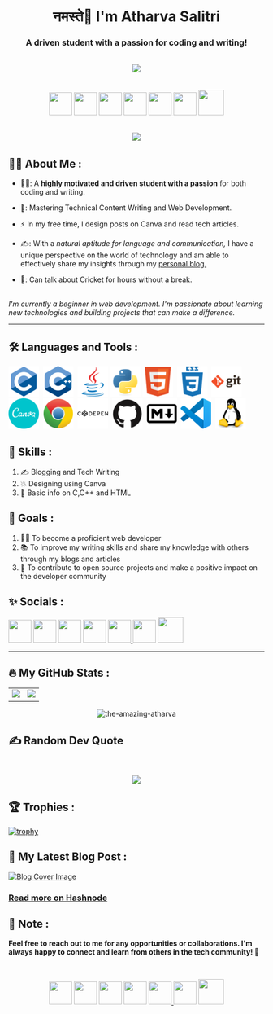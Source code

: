 <h1 align="center">नमस्ते🙏 I'm Atharva Salitri</h1>
<h3 align="center">A driven student with a passion for coding and writing!</h3> <br>

<div id="header" align="center">
  <img src="https://media.giphy.com/media/Nx0rz3jtxtEre/giphy.gif" width="300"/><br><br>
  <div id="badges">
    <p align="center">
      <a href="https://www.github.com/the-amazing-atharva" target="_blank" rel="noreferrer"><img src="https://raw.githubusercontent.com/danielcranney/readme-generator/main/public/icons/socials/github.svg" width="45" height="45" /></a> 
      <a href="https://www.twitter.com/atharvas_twt" target="_blank" rel="noreferrer"><img src="https://raw.githubusercontent.com/danielcranney/readme-generator/main/public/icons/socials/twitter.svg" width="45" height="45" /></a> 
      <a href="https://theamazingatharva.hashnode.dev/" target="_blank" rel="noreferrer"><img src="https://raw.githubusercontent.com/danielcranney/readme-generator/main/public/icons/socials/hashnode.svg" width="45" height="45" /></a> 
      <a href="https://www.linkedin.com/in/atharva-salitri-89342a25b/" target="_blank" rel="noreferrer"><img src="https://raw.githubusercontent.com/danielcranney/readme-generator/main/public/icons/socials/linkedin.svg" width="45" height="45" /></a> 
       <a href="https://www.showwcase.com/theamazingatharva"  target="_blank" rel="noreferrer"><img src="https://showwcase-companies-logos.s3.amazonaws.com/showwcase_1649326857208.png" width="45" height="45" /> </a>
      <a href="http://www.medium.com/@atharvasalitriwrites" target="_blank" rel="noreferrer"><img src="https://raw.githubusercontent.com/danielcranney/readme-generator/main/public/icons/socials/medium.svg" width="45" height="45" /></a> 
      <a href="https://www.dev.to/atharva_salitri" target="_blank" rel="noreferrer"><img src="https://raw.githubusercontent.com/danielcranney/readme-generator/main/public/icons/socials/devdotto.svg" width="50" height="50" /></a>
      </p>

    
    
<!--  <a href="https://twitter.com/atharvas_twt">
    <img src="https://img.shields.io/badge/Twitter-blue?style=for-the-badge&logo=twitter&logoColor=white" alt="Twitter Badge"/>
  </a>
  <a href="https://www.linkedin.com/in/atharva-salitri-89342a25b/">
    <img src="https://img.shields.io/badge/LinkedIn-black?style=for-the-badge&logo=linkedin&logoColor=white" alt="LinkedIn Badge"/>
  </a>
  <a href="https://theamazingatharva.hashnode.dev/">
    <img src="https://img.shields.io/badge/Hashnode-blue?logo=hashnode&logoColor=white&style=for-the-badge" alt="Hashnode Badge"/>
  </a>
  <a href="https://medium.com/@atharvasalitriwrites">
  <img src="https://img.shields.io/badge/Medium-black?logo=hashnode&logoColor=white&style=for-the-badge" alt="Medium Badge">
  </a>
-->
    
    
</div>
</div>
<br>
<div align="center">
  <img src="https://pbs.twimg.com/profile_banners/1596679428071129088/1674977711/1500x500" />
</div>

## :man_technologist: About Me :
- 👨‍🎓: A **highly motivated and driven student with a passion** for both coding and writing.

- 🚀: Mastering Technical Content Writing and Web Development.

- :zap: In my free time, I design posts on Canva and read tech articles.

- ✍️: With a *natural aptitude for language and communication,* I have a unique perspective on the world of technology and am able to effectively share my insights through my [personal blog.](https://theamazingatharva.hashnode.dev/)

- 🏏: Can talk about Cricket for hours without a break.


<br>
<em>I'm currently a beginner in web development. I'm passionate about learning new technologies and building projects that can make a difference.</em>

---

## :hammer_and_wrench: Languages and Tools :
<div>
  <img src="https://github.com/devicons/devicon/blob/master/icons/c/c-original.svg" title="C" alt="C" width="60" height="60"/>&nbsp;
  <img src="https://github.com/devicons/devicon/blob/master/icons/cplusplus/cplusplus-original.svg" title="C++" alt="C++" width="60" height="60"/>&nbsp;
  <img src="https://raw.githubusercontent.com/devicons/devicon/master/icons/java/java-original.svg" alt="java" width="60" height="60"/>
  <img src="https://raw.githubusercontent.com/devicons/devicon/master/icons/python/python-original.svg" alt="python" width="60" height="60"/>
  <img src="https://github.com/devicons/devicon/blob/master/icons/html5/html5-original.svg" title="HTML5" alt="HTML" width="60" height="60"/>&nbsp;
  <img src="https://github.com/devicons/devicon/blob/master/icons/css3/css3-plain-wordmark.svg"  title="CSS3" alt="CSS" width="60" height="60"/>&nbsp;
  <img src="https://github.com/devicons/devicon/blob/master/icons/git/git-original-wordmark.svg" title="Git" **alt="Git" width="60" height="60"/>
  <img src="https://github.com/devicons/devicon/blob/master/icons/canva/canva-original.svg" title="Canva" alt="Canva" width="60" height="60"/>&nbsp;
  <img src="https://github.com/devicons/devicon/blob/master/icons/chrome/chrome-original.svg" title="Chrome" alt="Chrome" width="60" height="60"/>&nbsp;
  <img src="https://github.com/devicons/devicon/blob/master/icons/codepen/codepen-original-wordmark.svg" title="CodePen" alt="CodePen" width="60" height="60"/>&nbsp;
  <img src="https://github.com/devicons/devicon/blob/master/icons/github/github-original.svg" title="GitHub" alt="GitHub" width="60" height="60"/>&nbsp;
  <img src="https://github.com/devicons/devicon/blob/master/icons/markdown/markdown-original.svg" title="Markdown" alt="Markdown" width="60" height="60"/>&nbsp;
  <img src="https://github.com/devicons/devicon/blob/master/icons/vscode/vscode-original.svg" title="VSCode" alt="VSCode" width="60" height="60"/>&nbsp;
  <img src="https://raw.githubusercontent.com/devicons/devicon/master/icons/linux/linux-original.svg" alt="linux" width="60" height="60"/>  
  
  <!-- <img src="" title="" alt="" width="40" height="40"/>&nbsp; -->
</div>

## 🤹 Skills :
1. ✍️ Blogging and Tech Writing
2. 💥 Designing using Canva
3. 💪 Basic info on C,C++ and HTML

## 🎯 Goals :
1. 👨‍🎓 To become a proficient web developer
2. 📚 To improve my writing skills and share my knowledge with others through my blogs and articles
3. 🥇 To contribute to open source projects and make a positive impact on the developer community

## ✨ Socials :
<p align="left">
      <a href="https://www.github.com/the-amazing-atharva" target="_blank" rel="noreferrer"><img src="https://raw.githubusercontent.com/danielcranney/readme-generator/main/public/icons/socials/github.svg" width="45" height="45" /></a> 
      <a href="https://www.twitter.com/atharvas_twt" target="_blank" rel="noreferrer"><img src="https://raw.githubusercontent.com/danielcranney/readme-generator/main/public/icons/socials/twitter.svg" width="45" height="45" /></a> 
      <a href="https://theamazingatharva.hashnode.dev/" target="_blank" rel="noreferrer"><img src="https://raw.githubusercontent.com/danielcranney/readme-generator/main/public/icons/socials/hashnode.svg" width="45" height="45" /></a> 
      <a href="https://www.linkedin.com/in/atharva-salitri-89342a25b/" target="_blank" rel="noreferrer"><img src="https://raw.githubusercontent.com/danielcranney/readme-generator/main/public/icons/socials/linkedin.svg" width="45" height="45" /></a> 
       <a href="https://www.showwcase.com/theamazingatharva"  target="_blank" rel="noreferrer"><img src="https://showwcase-companies-logos.s3.amazonaws.com/showwcase_1649326857208.png" width="45" height="45" /> </a>
      <a href="http://www.medium.com/@atharvasalitriwrites" target="_blank" rel="noreferrer"><img src="https://raw.githubusercontent.com/danielcranney/readme-generator/main/public/icons/socials/medium.svg" width="45" height="45" /></a> 
      <a href="https://www.dev.to/atharva_salitri" target="_blank" rel="noreferrer"><img src="https://raw.githubusercontent.com/danielcranney/readme-generator/main/public/icons/socials/devdotto.svg" width="50" height="50" /></a>
      </p>

---

## :fire: My GitHub Stats :
<table>
    <tr>
        <td><img height="180px"
                src="https://github-readme-stats.vercel.app/api?username=the-amazing-atharva&show_icons=true&theme=dark" />
        <td><img height="170px"
                src="https://github-readme-stats.vercel.app/api/top-langs/?username=the-amazing-atharva&layout=compact&theme=dark" />
        </td>
    </tr>
</table>
<div align="center">
    <p><img align="center"
            src="https://github-readme-streak-stats.herokuapp.com/?user=the-amazing-atharva&layout=compact&theme=dark"
            alt="the-amazing-atharva" /></p>
</div>
</div>
<!--
<a href="http://www.github.com/the-amazing-atharva"><img src="https://github-readme-activity-graph.cyclic.app/graph?username=the-amazing-atharva&bg_color=1c1917&color=ffffff&line=0891b2&point=ffffff&area_color=1c1917&area=true&hide_border=true&custom_title=GitHub%20Commits%20Graph" alt="GitHub Commits Graph" /></a> -->

## ✍️ Random Dev Quote
<br>
<div align="center">

![](https://quotes-github-readme.vercel.app/api?type=horizontal&theme=tokyonight)

</div>




<!--
1. 👉   [Twitter 📰](https://twitter.com/atharvas_twt)
2. 👉   [Hashnode ✍️](https://theamazingatharva.hashnode.dev/)
3. 👉   [Medium 🎉](https://medium.com/@atharvasalitriwrites)
4. 👉   [GitHub 💻](https://github.com/the-amazing-atharva)
5. 👉   [LinkedIn 🔥](https://www.linkedin.com/in/atharva-salitri-89342a25b/)
-->

## 🏆 Trophies :
[![trophy](https://github-profile-trophy.vercel.app/?username=the-amazing-atharva&theme=dracula&row=1)](https://github.com/ryo-ma/github-profile-trophy)

## 📝 My Latest Blog Post :

[![Blog Cover Image](https://user-images.githubusercontent.com/121221252/229048939-3569cb7b-a8f5-4c54-9f9e-633c75a0dd24.png)](https://theamazingatharva.hashnode.dev/seo-basics-for-technical-writers-improving-discovery-relevance-and-authority)

### [Read more on Hashnode](https://theamazingatharva.hashnode.dev/)



## 📣 Note :
**Feel free to reach out to me for any opportunities or collaborations. I'm always happy to connect and learn from others in the tech community! 🙌**

<br>
<p align="center">
      <a href="https://www.github.com/the-amazing-atharva" target="_blank" rel="noreferrer"><img src="https://raw.githubusercontent.com/danielcranney/readme-generator/main/public/icons/socials/github.svg" width="45" height="45" /></a> 
      <a href="https://www.twitter.com/atharvas_twt" target="_blank" rel="noreferrer"><img src="https://raw.githubusercontent.com/danielcranney/readme-generator/main/public/icons/socials/twitter.svg" width="45" height="45" /></a> 
      <a href="https://theamazingatharva.hashnode.dev/" target="_blank" rel="noreferrer"><img src="https://raw.githubusercontent.com/danielcranney/readme-generator/main/public/icons/socials/hashnode.svg" width="45" height="45" /></a> 
      <a href="https://www.linkedin.com/in/atharva-salitri-89342a25b/" target="_blank" rel="noreferrer"><img src="https://raw.githubusercontent.com/danielcranney/readme-generator/main/public/icons/socials/linkedin.svg" width="45" height="45" /></a> 
       <a href="https://www.showwcase.com/theamazingatharva"  target="_blank" rel="noreferrer"><img src="https://showwcase-companies-logos.s3.amazonaws.com/showwcase_1649326857208.png" width="45" height="45" /> </a>
      <a href="http://www.medium.com/@atharvasalitriwrites" target="_blank" rel="noreferrer"><img src="https://raw.githubusercontent.com/danielcranney/readme-generator/main/public/icons/socials/medium.svg" width="45" height="45" /></a> 
      <a href="https://www.dev.to/atharva_salitri" target="_blank" rel="noreferrer"><img src="https://raw.githubusercontent.com/danielcranney/readme-generator/main/public/icons/socials/devdotto.svg" width="50" height="50" /></a>
      </p>
